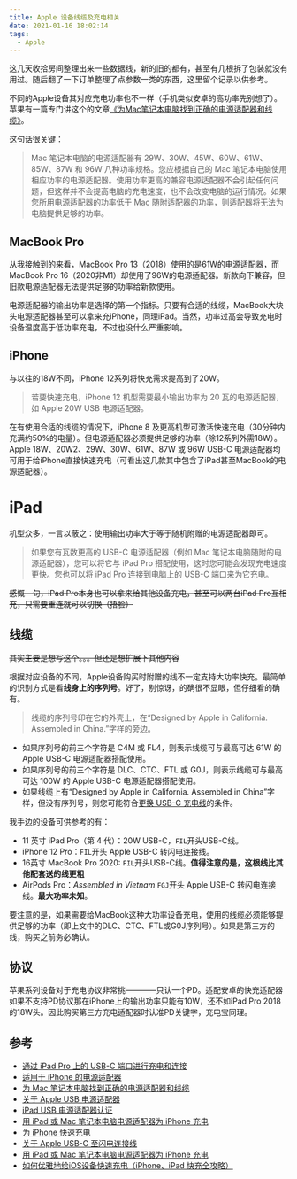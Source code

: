 ```yaml
---
title: Apple 设备线缆及充电相关
date: 2021-01-16 18:02:14
tags:
  - Apple
---
```


这几天收拾房间整理出来一些数据线，新的旧的都有，甚至有几根拆了包装就没有用过。随后翻了一下订单整理了点参数一类的东西，这里留个记录以供参考。

<!--more-->

不同的Apple设备其对应充电功率也不一样（手机类似安卓的高功率先别想了）。苹果有一篇专门讲这个的文章[《为Mac笔记本电脑找到正确的电源适配器和线缆》](https://support.apple.com/zh-cn/HT201700)。

这句话很关键：

> Mac 笔记本电脑的电源适配器有 29W、30W、45W、60W、61W、85W、87W 和 96W 八种功率规格。您应根据自己的 Mac 笔记本电脑使用相应功率的电源适配器。使用功率更高的兼容电源适配器不会引起任何问题，但这样并不会提高电脑的充电速度，也不会改变电脑的运行情况。如果您所用电源适配器的功率低于 Mac 随附适配器的功率，则适配器将无法为电脑提供足够的功率。

## MacBook Pro

从我接触到的来看，MacBook Pro 13（2018）使用的是61W的电源适配器，而 MacBook Pro 16（2020非M1）却使用了96W的电源适配器。新款向下兼容，但旧款电源适配器无法提供足够的功率给新款使用。

电源适配器的输出功率是选择的第一个指标。只要有合适的线缆，MacBook大块头电源适配器甚至可以拿来充iPhone，同理iPad。当然，功率过高会导致充电时设备温度高于低功率充电，不过也没什么严重影响。

## iPhone

与以往的18W不同，iPhone 12系列将快充需求提高到了20W。

> 若要快速充电，iPhone 12 机型需要最小输出功率为 20 瓦的电源适配器，如 Apple 20W USB 电源适配器。

在有使用合适的线缆的情况下，iPhone 8 及更高机型可激活快速充电（30分钟内充满约50%的电量）。但电源适配器必须提供足够的功率（除12系列外需18W）。Apple 18W、20W2、29W、30W、61W、87W 或 96W USB-C 电源适配器均可用于给iPhone直接快速充电（可看出这几款其中包含了iPad甚至MacBook的电源适配器）。

# iPad

机型众多，一言以蔽之：使用输出功率大于等于随机附赠的电源适配器即可。

> 如果您有瓦数更高的 USB-C 电源适配器（例如 Mac 笔记本电脑随附的电源适配器），您可以将它与 iPad Pro 搭配使用，这时您可能会发现充电速度更快。您也可以将 iPad Pro 连接到电脑上的 USB-C 端口来为它充电。

~~感慨一句，iPad Pro本身也可以拿来给其他设备充电，甚至可以两台iPad Pro互相充，只需要重连就可以切换（捂脸）~~

## 线缆

~~其实主要是想写这个。。。但还是想扩展下其他内容~~

根据对应设备的不同，Apple设备购买时附赠的线不一定支持大功率快充。最简单的识别方式是看**线身上的序列号**。好了，别惊讶，的确很不显眼，但仔细看的确有。

> 线缆的序列号印在它的外壳上，在“Designed by Apple in California. Assembled in China.”字样的旁边。

* 如果序列号的前三个字符是 C4M 或 FL4，则表示线缆可与最高可达 61W 的 Apple USB-C 电源适配器搭配使用。
* 如果序列号的前三个字符是 DLC、CTC、FTL 或 G0J，则表示线缆可与最高可达 100W 的 Apple USB-C 电源适配器搭配使用。
* 如果线缆上有“Designed by Apple in California. Assembled in China”字样，但没有序列号，则您可能符合[更换 USB-C 充电线](https://www.apple.com/support/usbc-chargecable/)的条件。

我手边的设备可供参考的有：

* 11 英寸 iPad Pro（第 4 代）：20W USB-C，`FIL`开头USB-C线。
* iPhone 12 Pro：`FIL`开头 Apple USB-C 转闪电连接线。
* 16英寸 MacBook Pro 2020: `FIL`开头USB-C线。**值得注意的是，这根线比其他配套送的线更粗**
* AirPods Pro：*Assembled in Vietnam* `FGJ`开头 Apple USB-C 转闪电连接线。**最大功率未知**。

要注意的是，如果需要给MacBook这种大功率设备充电，使用的线缆必须能够提供足够的功率（即上文中的DLC、CTC、FTL或G0J序列号）。如果是第三方的线，购买之前务必确认。

## 协议

苹果系列设备对于充电协议非常挑————只认一个PD。适配安卓的快充适配器如果不支持PD协议那在iPhone上的输出功率只能有10W，还不如iPad Pro 2018的18W头。因此购买第三方充电适配器时认准PD关键字，充电宝同理。

## 参考

* [通过 iPad Pro 上的 USB-C 端口进行充电和连接](https://support.apple.com/zh-cn/HT209186#chargeout)
* [适用于 iPhone 的电源适配器](https://support.apple.com/zh-cn/guide/iphone/iph8c1e31583/ios)
* [为 Mac 笔记本电脑找到正确的电源适配器和线缆](https://support.apple.com/zh-cn/HT201700)
* [关于 Apple USB 电源适配器](https://support.apple.com/zh-cn/HT210133#safety)
* [iPad USB 电源适配器认证](https://support.apple.com/zh-cn/HT202916)
* [用 iPad 或 Mac 笔记本电脑电源适配器为 iPhone 充电](https://support.apple.com/zh-cn/HT202105)
* [为 iPhone 快速充电](https://support.apple.com/zh-cn/HT208137)
* [关于 Apple USB-C 至闪电连接线](https://support.apple.com/zh-cn/HT205807)
* [用 iPad 或 Mac 笔记本电脑电源适配器为 iPhone 充电](https://support.apple.com/zh-cn/HT202105)
* [如何优雅地给iOS设备快速充电（iPhone、iPad 快充全攻略）](https://zhuanlan.zhihu.com/p/61774719)
